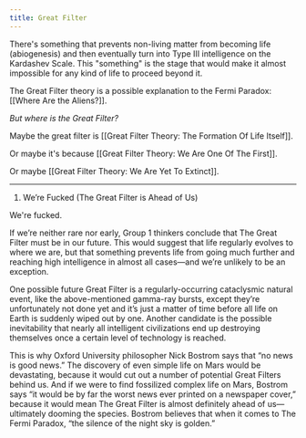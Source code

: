 ```yaml
---
title: Great Filter
---
```


There's something that prevents non-living matter from becoming life (abiogenesis) and then eventually turn into Type III intelligence on the Kardashev Scale. This "something" is the stage that would make it almost impossible for any kind of life to proceed beyond it.

The Great Filter theory is a possible explanation to the Fermi Paradox: [[Where Are the Aliens?]].

*But where is the Great Filter?*

Maybe the great filter is [[Great Filter Theory: The Formation Of Life Itself]].

Or maybe it's because [[Great Filter Theory: We Are One Of The First]].

Or maybe [[Great Filter Theory: We Are Yet To Extinct]].

---

1. We’re Fucked (The Great Filter is Ahead of Us)

We're fucked.

If we’re neither rare nor early, Group 1 thinkers conclude that The Great Filter must be in our future. This would suggest that life regularly evolves to where we are, but that something prevents life from going much further and reaching high intelligence in almost all cases—and we’re unlikely to be an exception.

One possible future Great Filter is a regularly-occurring cataclysmic natural event, like the above-mentioned gamma-ray bursts, except they’re unfortunately not done yet and it’s just a matter of time before all life on Earth is suddenly wiped out by one. Another candidate is the possible inevitability that nearly all intelligent civilizations end up destroying themselves once a certain level of technology is reached.

This is why Oxford University philosopher Nick Bostrom says that “no news is good news.” The discovery of even simple life on Mars would be devastating, because it would cut out a number of potential Great Filters behind us. And if we were to find fossilized complex life on Mars, Bostrom says “it would be by far the worst news ever printed on a newspaper cover,” because it would mean The Great Filter is almost definitely ahead of us—ultimately dooming the species. Bostrom believes that when it comes to The Fermi Paradox, “the silence of the night sky is golden.”